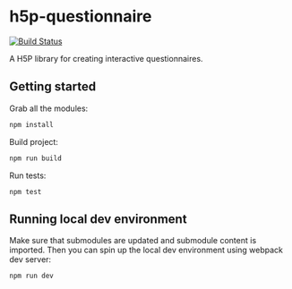# h5p-questionnaire

[![Build Status](https://travis-ci.org/h5p/h5p-questionnaire.svg?branch=master)](https://travis-ci.org/h5p/h5p-questionnaire)

A H5P library for creating interactive questionnaires.

## Getting started

Grab all the modules:
```javascript
npm install
```

Build project:
```javascript
npm run build
```

Run tests:
```javscript
npm test
```

## Running local dev environment

Make sure that submodules are updated and submodule content is imported.
Then you can spin up the local dev environment using webpack dev server:
```javascript
npm run dev
```
